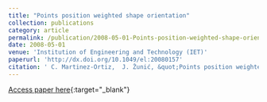 ```yaml
---
title: "Points position weighted shape orientation"
collection: publications
category: article
permalink: /publication/2008-05-01-Points-position-weighted-shape-orientation
date: 2008-05-01
venue: 'Institution of Engineering and Technology (IET)'
paperurl: 'http://dx.doi.org/10.1049/el:20080157'
citation: ' C. Martinez-Ortiz,  J. Žunić, &quot;Points position weighted shape orientation.&quot; Institution of Engineering and Technology (IET), 2008.'
---
```

[Access paper here](http://dx.doi.org/10.1049/el:20080157){:target="_blank"}

